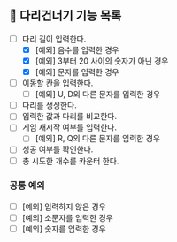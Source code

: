 ## 🚀 다리건너기 기능 목록
- [ ] 다리 길이 입력한다.
  - [X] [예외] 음수를 입력한 경우
  - [X] [예외] 3부터 20 사이의 숫자가 아닌 경우
  - [X] [예외] 문자를 입력한 경우
- [ ] 이동할 칸을 입력한다.
  - [ ] [예외] U, D외 다른 문자를 입력한 경우
- [ ] 다리를 생성한다.
- [ ] 입력한 값과 다리를 비교한다.
- [ ] 게임 재시작 여부를 입력한다.
  - [ ] [예외] R, Q외 다른 문자를 입력한 경우
- [ ] 성공 여부를 확인한다.
- [ ] 총 시도한 개수를 카운터 한다.

### 공통 예외
- [ ] [예외] 입력하지 않은 경우
- [ ] [예외] 소문자를 입력한 경우
- [ ] [예외] 숫자를 입력한 경우
